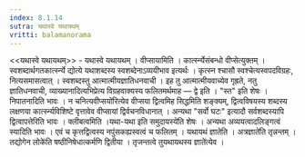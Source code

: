 ```yaml
---
index: 8.1.14
sutra: यथास्वे यथायथम्
vritti: balamanorama
---
```


<<यथास्वे यथायथम्>> - यथास्वे यथायथम् । वीप्सायामिति । कार्त्स्न्येसंबन्धो वीप्सेत्युक्तम् । स्वशब्दार्थगतकार्त्स्न्ये द्योत्ये यथाशब्दस्य स्वशब्देनाऽव्ययीभाव इत्यर्थः । कृत्स्न श्चासौ स्वश्चेत्यस्वपदविग्रहः, नित्यसमासत्वात् । स्वशब्दस्तु आत्मात्मीयज्ञातिधनवाची । इह तु आत्मात्मीयवाच्येव गृह्रते, नतु ज्ञातिधनवाची, व्याख्यानादित्यभिप्रेत्य विग्रहवाक्यस्य फलितमर्थमाह — द्वे इति । "स्त" इति शेषः । निपातनादिति भावः । न चनित्यवीप्सयो॑रित्येव वीप्सया द्वित्वमिह सिद्धमिति शङ्क्यम्, द्वित्वविषयस्य शब्दस्य लक्षणया कार्त्स्न्यविशिष्टे वृत्तावेव वीप्सायां द्विर्वचनविधानात् । अन्यथा "सर्वो घटः" इत्यादौ सर्वशब्दस्यापि द्वित्वापत्तेरिति भावः । क्लीबत्वमिति ।यथा-यथा इति समुदायस्ये॑ति शेषः । अन्यथा अव्ययत्वादलिङ्गत्वं स्यादिति भावः । एवं च कृत्तद्वित्वस्य नपुंसकह्यस्वत्वं च फलितम् । यथायथं ज्ञातेति । अत्रज्ञाते॑ति तृन्नन्तम् ।तद्योगेन लोके॑ति षष्ठीनिषेधात्कर्मणि द्वितीया । तृजन्तत्वे तुयथायथस्य ज्ञाते॑त्येव । 